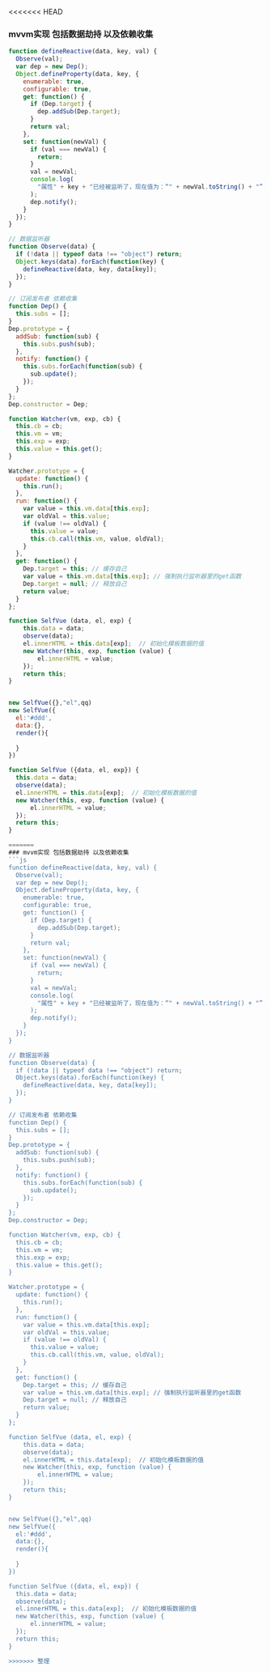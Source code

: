 <<<<<<< HEAD
### mvvm实现 包括数据劫持 以及依赖收集
```js
function defineReactive(data, key, val) {
  Observe(val);
  var dep = new Dep();
  Object.defineProperty(data, key, {
    enumerable: true,
    configurable: true,
    get: function() {
      if (Dep.target) {
        dep.addSub(Dep.target);
      }
      return val;
    },
    set: function(newVal) {
      if (val === newVal) {
        return;
      }
      val = newVal;
      console.log(
        "属性" + key + "已经被监听了，现在值为：“" + newVal.toString() + "”"
      );
      dep.notify();
    }
  });
}

// 数据监听器
function Observe(data) {
  if (!data || typeof data !== "object") return;
  Object.keys(data).forEach(function(key) {
    defineReactive(data, key, data[key]);
  });
}

// 订阅发布者 依赖收集
function Dep() {
  this.subs = [];
}
Dep.prototype = {
  addSub: function(sub) {
    this.subs.push(sub);
  },
  notify: function() {
    this.subs.forEach(function(sub) {
      sub.update();
    });
  }
};
Dep.constructor = Dep;

function Watcher(vm, exp, cb) {
  this.cb = cb;
  this.vm = vm;
  this.exp = exp;
  this.value = this.get();
}

Watcher.prototype = {
  update: function() {
    this.run();
  },
  run: function() {
    var value = this.vm.data[this.exp];
    var oldVal = this.value;
    if (value !== oldVal) {
      this.value = value;
      this.cb.call(this.vm, value, oldVal);
    }
  },
  get: function() {
    Dep.target = this; // 缓存自己
    var value = this.vm.data[this.exp]; // 强制执行监听器里的get函数
    Dep.target = null; // 释放自己
    return value;
  }
};

function SelfVue (data, el, exp) {
    this.data = data;
    observe(data);
    el.innerHTML = this.data[exp];  // 初始化模板数据的值
    new Watcher(this, exp, function (value) {
        el.innerHTML = value;
    });
    return this;
}


new SelfVue({},"el",qq)
new SelfVue({
  el:'#ddd',
  data:{},
  render(){
    
  }
})

function SelfVue ({data, el, exp}) {
  this.data = data;
  observe(data);
  el.innerHTML = this.data[exp];  // 初始化模板数据的值
  new Watcher(this, exp, function (value) {
      el.innerHTML = value;
  });
  return this;
}

=======
### mvvm实现 包括数据劫持 以及依赖收集
```js
function defineReactive(data, key, val) {
  Observe(val);
  var dep = new Dep();
  Object.defineProperty(data, key, {
    enumerable: true,
    configurable: true,
    get: function() {
      if (Dep.target) {
        dep.addSub(Dep.target);
      }
      return val;
    },
    set: function(newVal) {
      if (val === newVal) {
        return;
      }
      val = newVal;
      console.log(
        "属性" + key + "已经被监听了，现在值为：“" + newVal.toString() + "”"
      );
      dep.notify();
    }
  });
}

// 数据监听器
function Observe(data) {
  if (!data || typeof data !== "object") return;
  Object.keys(data).forEach(function(key) {
    defineReactive(data, key, data[key]);
  });
}

// 订阅发布者 依赖收集
function Dep() {
  this.subs = [];
}
Dep.prototype = {
  addSub: function(sub) {
    this.subs.push(sub);
  },
  notify: function() {
    this.subs.forEach(function(sub) {
      sub.update();
    });
  }
};
Dep.constructor = Dep;

function Watcher(vm, exp, cb) {
  this.cb = cb;
  this.vm = vm;
  this.exp = exp;
  this.value = this.get();
}

Watcher.prototype = {
  update: function() {
    this.run();
  },
  run: function() {
    var value = this.vm.data[this.exp];
    var oldVal = this.value;
    if (value !== oldVal) {
      this.value = value;
      this.cb.call(this.vm, value, oldVal);
    }
  },
  get: function() {
    Dep.target = this; // 缓存自己
    var value = this.vm.data[this.exp]; // 强制执行监听器里的get函数
    Dep.target = null; // 释放自己
    return value;
  }
};

function SelfVue (data, el, exp) {
    this.data = data;
    observe(data);
    el.innerHTML = this.data[exp];  // 初始化模板数据的值
    new Watcher(this, exp, function (value) {
        el.innerHTML = value;
    });
    return this;
}


new SelfVue({},"el",qq)
new SelfVue({
  el:'#ddd',
  data:{},
  render(){
    
  }
})

function SelfVue ({data, el, exp}) {
  this.data = data;
  observe(data);
  el.innerHTML = this.data[exp];  // 初始化模板数据的值
  new Watcher(this, exp, function (value) {
      el.innerHTML = value;
  });
  return this;
}

>>>>>>> 整理
```